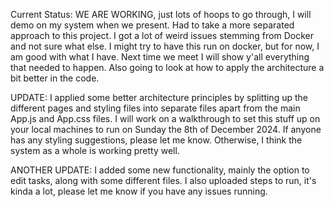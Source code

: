 Current Status: WE ARE WORKING, just lots of hoops to go through, I will demo on my system when we present. Had to take a more separated approach to this project. I got a lot of weird issues stemming from Docker and not sure what else. I might try to have this run on docker, but for now, I am good with what I have. Next time we meet I will show y'all everything that needed to happen. Also going to look at how to apply the architecture a bit better in the code.

UPDATE: I applied some better architecture principles by splitting up the different pages and styling files into separate files apart from the main App.js and App.css files. I will work on a walkthrough to set this stuff up on your local machines to run on Sunday the 8th of December 2024. If anyone has any styling suggestions, please let me know. Otherwise, I think the system as a whole is working pretty well.

ANOTHER UPDATE: I added some new functionality, mainly the option to edit tasks, along with some different files. I also uploaded steps to run, it's kinda a lot, please let me know if you have any issues running.
